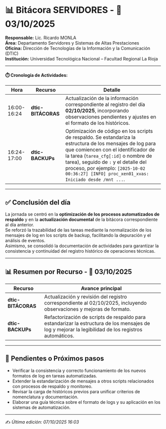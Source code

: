 # 📊 Bitácora SERVIDORES - 📅 03/10/2025

**Responsable:** Lic. Ricardo MONLA  
**Área:** Departamento Servidores y Sistemas de Altas Prestaciones  
**Oficina:** Dirección de Tecnologías de la Información y la Comunicación (DTIC)  
**Institución:** Universidad Tecnológica Nacional – Facultad Regional La Rioja  

---

#### ⏱️ Cronología de Actividades:

| Hora        | Recurso         | Detalle |
|--------------|----------------|----------|
| 16:00-16:24 | **dtic-BITÁCORAS** | Actualización de la información correspondiente al registro del día **02/10/2025**, incorporando observaciones pendientes y ajustes en el formato de los históricos. |
| 16:24-17:00 | **dtic-BACKUPs** | Optimización de código en los scripts de respaldo. Se estandariza la estructura de los mensajes de log para que comiencen con el identificador de la tarea (`tarea_cfg[:id]` o nombre de tarea), seguido de `:` y el detalle del proceso, por ejemplo: `[2025-10-02 00:36:27] [INFO] proc_xen01_xvas: Iniciado desde /mnt ...`. |

---

## ✅ Conclusión del día
La jornada se centró en la **optimización de los procesos automatizados de respaldo** y en la **actualización documental** de la bitácora correspondiente al día anterior.  
Se reforzó la trazabilidad de las tareas mediante la normalización de los mensajes de log en los scripts de backup, facilitando la depuración y el análisis de eventos.  
Asimismo, se consolidó la documentación de actividades para garantizar la consistencia y continuidad del registro histórico de operaciones técnicas.  

---

## 📊 Resumen por Recurso - 📅 03/10/2025
| Recurso           | Avance principal |
|-------------------|------------------|
| **dtic-BITÁCORAS** | Actualización y revisión del registro correspondiente al 02/10/2025, incluyendo observaciones y mejoras de formato. |
| **dtic-BACKUPs** | Refactorización de scripts de respaldo para estandarizar la estructura de los mensajes de log y mejorar la legibilidad de los registros automáticos. |

---

## 📌 Pendientes o Próximos pasos
- Verificar la consistencia y correcto funcionamiento de los nuevos formatos de log en tareas automatizadas.  
- Extender la estandarización de mensajes a otros scripts relacionados con procesos de respaldo y monitoreo.  
- Revisar la carga de históricos previos para unificar criterios de nomenclatura y documentación.  
- Elaborar una guía técnica sobre el formato de logs y su aplicación en los sistemas de automatización.  

---

✍️ *Última edición: 07/10/2025 16:03*
